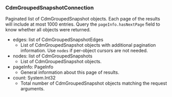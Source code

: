 ### CdmGroupedSnapshotConnection
Paginated list of CdmGroupedSnapshot objects. Each page of the results will include at most 1000 entries. Query the `pageInfo.hasNextPage` field to know whether all objects were returned.

- edges: list of CdmGroupedSnapshotEdges
  - List of CdmGroupedSnapshot objects with additional pagination information. Use `nodes` if per-object cursors are not needed.
- nodes: list of CdmGroupedSnapshots
  - List of CdmGroupedSnapshot objects.
- pageInfo: PageInfo
  - General information about this page of results.
- count: System.Int32
  - Total number of CdmGroupedSnapshot objects matching the request arguments.
